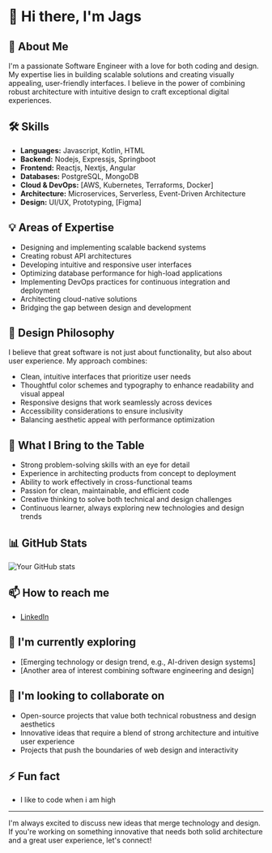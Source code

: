 # 👋 Hi there, I'm Jags

## 🚀 About Me
I'm a passionate Software Engineer with a love for both coding and design. My expertise lies in building scalable solutions and creating visually appealing, user-friendly interfaces. I believe in the power of combining robust architecture with intuitive design to craft exceptional digital experiences.

## 🛠 Skills
- **Languages:** Javascript, Kotlin, HTML
- **Backend:** Nodejs, Expressjs, Springboot
- **Frontend:** Reactjs, Nextjs, Angular
- **Databases:** PostgreSQL, MongoDB
- **Cloud & DevOps:** [AWS, Kubernetes, Terraforms, Docker]
- **Architecture:** Microservices, Serverless, Event-Driven Architecture
- **Design:** UI/UX, Prototyping, [Figma]

## 💡 Areas of Expertise
- Designing and implementing scalable backend systems
- Creating robust API architectures
- Developing intuitive and responsive user interfaces
- Optimizing database performance for high-load applications
- Implementing DevOps practices for continuous integration and deployment
- Architecting cloud-native solutions
- Bridging the gap between design and development

## 🎨 Design Philosophy
I believe that great software is not just about functionality, but also about user experience. My approach combines:
- Clean, intuitive interfaces that prioritize user needs
- Thoughtful color schemes and typography to enhance readability and visual appeal
- Responsive designs that work seamlessly across devices
- Accessibility considerations to ensure inclusivity
- Balancing aesthetic appeal with performance optimization

## 🌟 What I Bring to the Table
- Strong problem-solving skills with an eye for detail
- Experience in architecting products from concept to deployment
- Ability to work effectively in cross-functional teams
- Passion for clean, maintainable, and efficient code
- Creative thinking to solve both technical and design challenges
- Continuous learner, always exploring new technologies and design trends

## 📊 GitHub Stats
![Your GitHub stats](https://github-readme-stats.vercel.app/api?username=jagadhis&show_icons=true&theme=radical)

## 📫 How to reach me
- [LinkedIn](https://www.linkedin.com/in/jagadhiswaran-devaraj/)

## 🌱 I'm currently exploring
- [Emerging technology or design trend, e.g., AI-driven design systems]
- [Another area of interest combining software engineering and design]

## 👯 I'm looking to collaborate on
- Open-source projects that value both technical robustness and design aesthetics
- Innovative ideas that require a blend of strong architecture and intuitive user experience
- Projects that push the boundaries of web design and interactivity

## ⚡ Fun fact
- I like to code when i am high

---

I'm always excited to discuss new ideas that merge technology and design. If you're working on something innovative that needs both solid architecture and a great user experience, let's connect!
